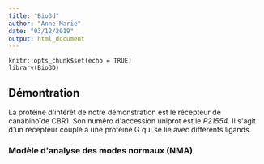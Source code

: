 ```yaml
---
title: "Bio3d"
author: "Anne-Marie"
date: "03/12/2019"
output: html_document
---
```


```{r setup, include=FALSE}
knitr::opts_chunk$set(echo = TRUE)
library(Bio3D)

```


## Démontration

La protéine d'intérêt de notre démonstration est le récepteur de canabinoïde CBR1. Son numéro d'accession uniprot est le _P21554_. Il s'agit d'un récepteur couplé à une protéine G qui se lie avec différents ligands. 

### Modèle d'analyse des modes normaux (NMA)

